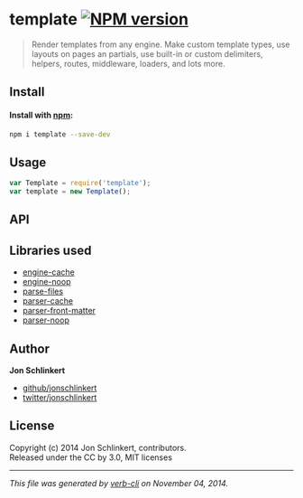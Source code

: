 # template [![NPM version](https://badge.fury.io/js/template.svg)](http://badge.fury.io/js/template)

> Render templates from any engine. Make custom template types, use layouts on pages an partials, use built-in or custom delimiters, helpers, routes, middleware, loaders, and lots more.

## Install
#### Install with [npm](npmjs.org):

```bash
npm i template --save-dev
```

## Usage

```js
var Template = require('template');
var template = new Template();
```

## API


## Libraries used

* [engine-cache]
* [engine-noop]
* [parse-files]
* [parser-cache]
* [parser-front-matter]
* [parser-noop]

## Author

**Jon Schlinkert**
 
+ [github/jonschlinkert](https://github.com/jonschlinkert)
+ [twitter/jonschlinkert](http://twitter.com/jonschlinkert) 

## License
Copyright (c) 2014 Jon Schlinkert, contributors.  
Released under the CC by 3.0, MIT licenses

***

_This file was generated by [verb-cli](https://github.com/assemble/verb-cli) on November 04, 2014._


[engine-cache]: https://github.com/jonschlinkert/engine-cache
[engine-noop]: https://github.com/jonschlinkert/engine-noop
[js-beautify]: https://github.com/einars/js-beautify
[parse-files]: https://github.com/jonschlinkert/parse-files
[parser-cache]: https://github.com/jonschlinkert/parser-cache
[parser-front-matter]: https://github.com/jonschlinkert/parser-front-matter
[parser-noop]: https://github.com/jonschlinkert/parser-noop